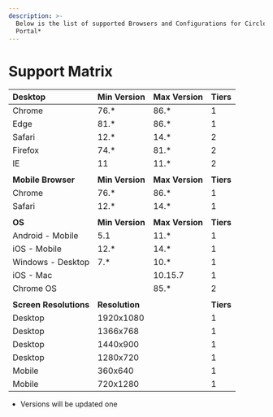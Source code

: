 ```yaml
---
description: >-
  Below is the list of supported Browsers and Configurations for CircleHD
  Portal*
---
```


# Support Matrix

| **Desktop** | **Min Version** | **Max Version** | **Tiers** |
| :--- | :--- | :--- | :--- |
| Chrome | 76.\* | 86.\* | 1 |
| Edge | 81.\* | 86.\* | 1 |
| Safari | 12.\* | 14.\* | 2 |
| Firefox | 74.\* | 81.\* | 2 |
| IE | 11 | 11.\* | 2 |
|  |  |  |  |
| **Mobile Browser** | **Min Version** | **Max Version** | **Tiers** |
| Chrome | 76.\* | 86.\* | 1 |
| Safari | 12.\* | 14.\* | 1 |
|  |  |  |  |
| **OS** | **Min Version** | **Max Version** | **Tiers** |
| Android - Mobile | 5.1 | 11.\* | 1 |
| iOS - Mobile | 12.\* | 14.\* | 1 |
| Windows - Desktop | 7.\* | 10.\* | 1 |
| iOS - Mac |  | 10.15.7 | 1 |
| Chrome OS |  | 85.\* | 2 |
|  |  |  |  |
| **Screen Resolutions** | **Resolution** |  | **Tiers** |
| Desktop | 1920x1080 |  | 1 |
| Desktop | 1366x768 |  | 1 |
| Desktop | 1440x900 |  | 1 |
| Desktop | 1280x720 |  | 1 |
| Mobile | 360x640 |  | 1 |
| Mobile | 720x1280 |  | 1 |

* Versions will be updated one 


